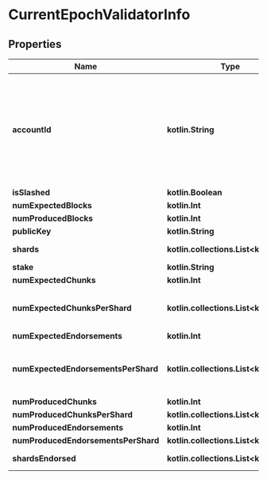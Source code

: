 
# CurrentEpochValidatorInfo

## Properties
| Name | Type | Description | Notes |
| ------------ | ------------- | ------------- | ------------- |
| **accountId** | **kotlin.String** | NEAR Account Identifier.  This is a unique, syntactically valid, human-readable account identifier on the NEAR network.  [See the crate-level docs for information about validation.](index.html#account-id-rules)  Also see [Error kind precedence](AccountId#error-kind-precedence).  ## Examples  &#x60;&#x60;&#x60; use near_account_id::AccountId;  let alice: AccountId &#x3D; \&quot;alice.near\&quot;.parse().unwrap();  assert!(\&quot;ƒelicia.near\&quot;.parse::&lt;AccountId&gt;().is_err()); // (ƒ is not f) &#x60;&#x60;&#x60; |  |
| **isSlashed** | **kotlin.Boolean** |  |  |
| **numExpectedBlocks** | **kotlin.Int** |  |  |
| **numProducedBlocks** | **kotlin.Int** |  |  |
| **publicKey** | **kotlin.String** |  |  |
| **shards** | **kotlin.collections.List&lt;kotlin.Int&gt;** | Shards this validator is assigned to as chunk producer in the current epoch. |  |
| **stake** | **kotlin.String** |  |  |
| **numExpectedChunks** | **kotlin.Int** |  |  [optional] |
| **numExpectedChunksPerShard** | **kotlin.collections.List&lt;kotlin.Int&gt;** | Number of chunks this validator was expected to produce in each shard. Each entry in the array corresponds to the shard in the &#x60;shards_produced&#x60; array. |  [optional] |
| **numExpectedEndorsements** | **kotlin.Int** |  |  [optional] |
| **numExpectedEndorsementsPerShard** | **kotlin.collections.List&lt;kotlin.Int&gt;** | Number of chunks this validator was expected to validate and endorse in each shard. Each entry in the array corresponds to the shard in the &#x60;shards_endorsed&#x60; array. |  [optional] |
| **numProducedChunks** | **kotlin.Int** |  |  [optional] |
| **numProducedChunksPerShard** | **kotlin.collections.List&lt;kotlin.Int&gt;** |  |  [optional] |
| **numProducedEndorsements** | **kotlin.Int** |  |  [optional] |
| **numProducedEndorsementsPerShard** | **kotlin.collections.List&lt;kotlin.Int&gt;** |  |  [optional] |
| **shardsEndorsed** | **kotlin.collections.List&lt;kotlin.Int&gt;** | Shards this validator is assigned to as chunk validator in the current epoch. |  [optional] |



